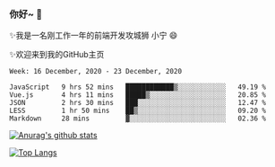 ### 你好~  👋

✨我是一名刚工作一年的前端开发攻城狮 小宁 😄

✨欢迎来到我的GitHub主页
<!--
**7148505/7148505** is a ✨ _special_ ✨ repository because its `README.md` (this file) appears on your GitHub profile.

Here are some ideas to get you started:

- 🔭 I’m currently working on ...
- 🌱 I’m currently learning ...
- 👯 I’m looking to collaborate on ...
- 🤔 I’m looking for help with ...
- 💬 Ask me about ...
- 📫 How to reach me: ...
- 😄 Pronouns: ...
- ⚡ Fun fact: ...
-->

<!--START_SECTION:waka-->
```text
Week: 16 December, 2020 - 23 December, 2020

JavaScript   9 hrs 52 mins   ████████████▒░░░░░░░░░░░░   49.19 % 
Vue.js       4 hrs 11 mins   █████▒░░░░░░░░░░░░░░░░░░░   20.85 % 
JSON         2 hrs 30 mins   ███░░░░░░░░░░░░░░░░░░░░░░   12.47 % 
LESS         1 hr 50 mins    ██▒░░░░░░░░░░░░░░░░░░░░░░   09.20 % 
Markdown     28 mins         ▓░░░░░░░░░░░░░░░░░░░░░░░░   02.36 % 
```
<!--END_SECTION:waka-->

[![Anurag's github stats](https://github-readme-stats.vercel.app/api?username=ZhangNing-debug)](https://github.com/anuraghazra/github-readme-stats)

[![Top Langs](https://github-readme-stats.vercel.app/api/top-langs/?username=ZhangNing-debug&layout=compact)](https://github.com/anuraghazra/github-readme-stats)
